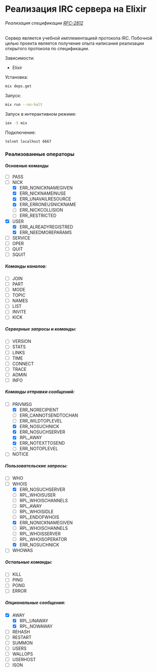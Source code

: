 # Реализация IRC сервера на Elixir

###### Реализация спецификации [RFC-2812](https://tools.ietf.org/html/rfc2812)  

Сервер является учебной имплементацией протокола IRC. Побочной целью проекта является получение опыта написания реализации открытого протокола по спецификации.

Зависимости:
* Elixir

Установка:

```bash
mix deps.get
```

Запуск: 
```bash 
mix run --no-halt
```

Запуск в интерактивном режиме:
```bash 
iex -S mix
```


Подключение:
```bash
telnet localhost 6667
```

### Реализованные операторы

#### Основные команды
- [ ] PASS
- [ ] NICK
	- [X] ERR_NONICKNAMEGIVEN
	- [X] ERR_NICKNAMEINUSE
	- [X] ERR_UNAVAILRESOURCE
	- [X] ERR_ERRONEUSNICKNAME
	- [ ] ERR_NICKCOLLISION
	- [ ] ERR_RESTRICTED
- [X] USER
	- [X] ERR_ALREADYREGISTRED
	- [X] ERR_NEEDMOREPARAMS
- [ ] SERVICE
- [ ] OPER
- [ ] QUIT
- [ ] SQUIT

##### Команды каналов:

- [ ] JOIN
- [ ] PART
- [ ] MODE
- [ ] TOPIC
- [ ] NAMES
- [ ] LIST
- [ ] INVITE
- [ ] KICK

##### Серверные запросы и команды:

- [ ] VERSION
- [ ] STATS
- [ ] LINKS
- [ ] TIME
- [ ] CONNECT
- [ ] TRACE
- [ ] ADMIN
- [ ] INFO

##### Команды отправки сообщений:

- [ ] PRIVMSG
  - [X] ERR_NORECIPIENT
  - [ ] ERR_CANNOTSENDTOCHAN
  - [ ] ERR_WILDTOPLEVEL
  - [X] ERR_NOSUCHNICK
  - [X] ERR_NOSUCHSERVER
  - [X] RPL_AWAY
  - [X] ERR_NOTEXTTOSEND
  - [ ] ERR_NOTOPLEVEL
- [ ] NOTICE

##### Пользовательские запросы:

- [ ] WHO
- [ ] WHOIS
  - [X] ERR_NOSUCHSERVER
  - [ ] RPL_WHOISUSER
  - [ ] RPL_WHOISCHANNELS
  - [ ] RPL_AWAY
  - [ ] RPL_WHOISIDLE
  - [ ] RPL_ENDOFWHOIS
  - [X] ERR_NONICKNAMEGIVEN
  - [ ] RPL_WHOISCHANNELS
  - [ ] RPL_WHOISSERVER
  - [ ] RPL_WHOISOPERATOR
  - [X] ERR_NOSUCHNICK
- [ ] WHOWAS

##### Остальные команды:

- [ ] KILL
- [ ] PING
- [ ] PONG
- [ ] ERROR

##### Опциональные сообщения:

- [X] AWAY
  - [X] RPL_UNAWAY
  - [X] RPL_NOWAWAY
- [ ] REHASH
- [ ] RESTART
- [ ] SUMMON
- [ ] USERS
- [ ] WALLOPS
- [ ] USERHOST
- [ ] ISON
